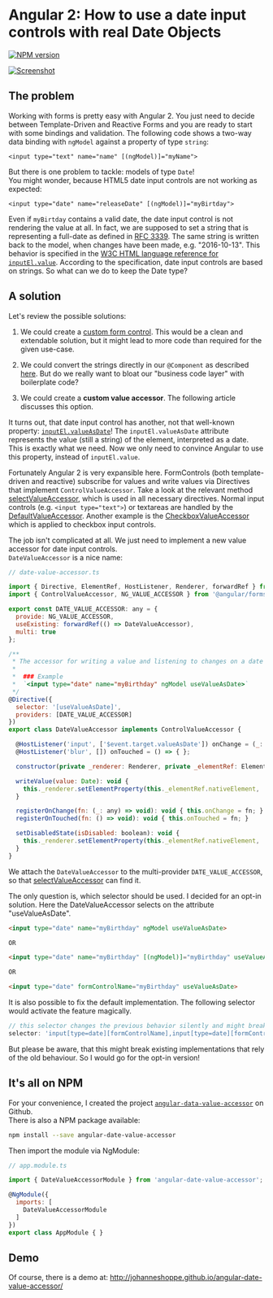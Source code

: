 # Angular 2: How to use a date input controls with real Date Objects
[![NPM version][npm-image]][npm-url]

[![Screenshot](https://johanneshoppe.github.io/angular-date-value-accessor/assets/screenshot.png)](http://johanneshoppe.github.io/angular-date-value-accessor/)


## The problem

Working with forms is pretty easy with Angular 2.
You just need to decide between Template-Driven and Reactive Forms and you are ready to start with some bindings and validation. The following code shows a two-way data binding with `ngModel` against a property of type `string`:

```
<input type="text" name="name" [(ngModel)]="myName">
```

But there is one problem to tackle: models of type `Date`!  
You might wonder, because HTML5 date input controls are not working as expected:

```
<input type="date" name="releaseDate" [(ngModel)]="myBirtday">
```

Even if `myBirtday` contains a valid date, the date input control is not rendering the value at all.
In fact, we are supposed to set a string that is representing a full-date as defined in [RFC 3339](https://www.w3.org/TR/html-markup/references.html#refsRFC3339). The same string is written back to the model, when changes have been made, e.g. "2016-10-13". This behavior is specified in the [W3C HTML language reference for `inputEl.value`](https://www.w3.org/TR/html-markup/input.date.html#input.date.attrs.value). According to the specification, date input controls are based on strings. So what can we do to keep the Date type?

## A solution

Let's review the possible solutions:

1. We could create a [custom form control](http://blog.thoughtram.io/angular/2016/07/27/custom-form-controls-in-angular-2.html). This would be a clean and extendable solution, but it might lead to more code than required for the given use-case.

2. We could convert the strings directly in our `@Component` as described [here](http://stackoverflow.com/a/37055451). But do we really want to bloat our "business code layer" with boilerplate code?

3. We could create a __custom value accessor__. The following article discusses this option.

It turns out, that date input control has another, not that well-known property: [`inputEl.valueAsDate`](https://www.w3.org/TR/2012/WD-html5-20121025/common-input-element-apis.html#dom-input-valueasdate)! The `inputEl.valueAsDate` attribute represents the value (still a string) of the element, interpreted as a date. This is exactly what we need. Now we only need to convince Angular to use this property, instead of `inputEl.value`. 

Fortunately Angular 2 is very expansible here. FormControls (both template-driven and reactive) subscribe for values and write values via Directives that implement `ControlValueAccessor`. Take a look at the relevant method [selectValueAccessor](https://github.com/angular/angular/blob/2.1.0-beta.0/modules/%40angular/forms/src/directives/shared.ts#L140), which is used in all necessary directives. Normal input controls (e.g. `<input type="text">`) or textareas are handled by the [DefaultValueAccessor](https://github.com/angular/angular/blob/2.1.0-beta.0/modules/%40angular/forms/src/directives/default_value_accessor.ts). Another example is the [CheckboxValueAccessor](https://github.com/angular/angular/blob/2.1.0-beta.0/modules/%40angular/forms/src/directives/checkbox_value_accessor.ts) which is applied to checkbox input controls.

The job isn't complicated at all. We just need to implement a new value accessor for date input controls.  
`DateValueAccessor` is a nice name:

```js
// date-value-accessor.ts

import { Directive, ElementRef, HostListener, Renderer, forwardRef } from '@angular/core';
import { ControlValueAccessor, NG_VALUE_ACCESSOR } from '@angular/forms';

export const DATE_VALUE_ACCESSOR: any = {
  provide: NG_VALUE_ACCESSOR,
  useExisting: forwardRef(() => DateValueAccessor),
  multi: true
};

/**
 * The accessor for writing a value and listening to changes on a date input element
 *
 *  ### Example
 *  `<input type="date" name="myBirthday" ngModel useValueAsDate>`
 */
@Directive({
  selector: '[useValueAsDate]',
  providers: [DATE_VALUE_ACCESSOR]
})
export class DateValueAccessor implements ControlValueAccessor {

  @HostListener('input', ['$event.target.valueAsDate']) onChange = (_: any) => { };
  @HostListener('blur', []) onTouched = () => { };

  constructor(private _renderer: Renderer, private _elementRef: ElementRef) { }

  writeValue(value: Date): void {
    this._renderer.setElementProperty(this._elementRef.nativeElement, 'valueAsDate', value);
  }

  registerOnChange(fn: (_: any) => void): void { this.onChange = fn; }
  registerOnTouched(fn: () => void): void { this.onTouched = fn; }

  setDisabledState(isDisabled: boolean): void {
    this._renderer.setElementProperty(this._elementRef.nativeElement, 'disabled', isDisabled);
  }
}

```

We attach the `DateValueAccessor` to the multi-provider `DATE_VALUE_ACCESSOR`, so that [selectValueAccessor](https://github.com/angular/angular/blob/2.1.0-beta.0/modules/%40angular/forms/src/directives/shared.ts#L140) can find it.

The only question is, which selector should be used. I decided for an opt-in solution. Here the DateValueAccessor selects on the attribute "useValueAsDate".

```html
<input type="date" name="myBirthday" ngModel useValueAsDate>

OR

<input type="date" name="myBirthday" [(ngModel)]="myBirthday" useValueAsDate>

OR

<input type="date" formControlName="myBirthday" useValueAsDate>
```

It is also possible to fix the default implementation. The following selector would activate the feature magically. 

```js
// this selector changes the previous behavior silently and might break existing code
selector: 'input[type=date][formControlName],input[type=date][formControl],input[type=date][ngModel]'
```

But please be aware, that this might break existing implementations that rely of the old behaviour. So I would go for the opt-in version!

## It's all on NPM

For your convenience, I created the project [`angular-data-value-accessor`](https://github.com/JohannesHoppe/angular-date-value-accessor) on Github.  
There is also a NPM package available:


```bash
npm install --save angular-date-value-accessor
```

Then import the module via NgModule:

```js
// app.module.ts

import { DateValueAccessorModule } from 'angular-date-value-accessor';

@NgModule({
  imports: [
    DateValueAccessorModule
  ]
})
export class AppModule { }
```

## Demo

Of course, there is a demo at:
http://johanneshoppe.github.io/angular-date-value-accessor/

[npm-url]: https://npmjs.org/package/angular-date-value-accessor
[npm-image]: https://badge.fury.io/js/angular-date-value-accessor.svg
